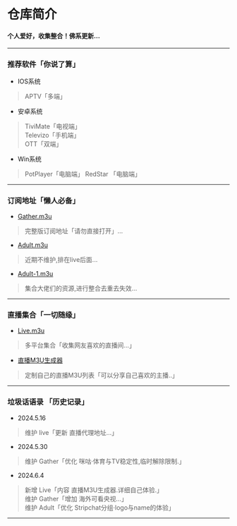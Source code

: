 
# 仓库简介
#### 个人爱好，收集整合！佛系更新…
---
### 推荐软件「你说了算」  
* IOS系统  
>APTV「多端」
* 安卓系统  
>TiviMate「电视端」  
>Televizo「手机端」  
>OTT「双端」 
* Win系统     
>PotPlayer「电脑端」
>RedStar 「电脑端」 
---
### 订阅地址「懒人必备」 
* [Gather.m3u](https://yang-1989.eu.org/m3u/Gather)
> 完整版订阅地址「请勿直接打开」...
* [Adult.m3u](https://yang-1989.eu.org/m3u/Adult)
> 近期不维护,排在live后面...
* [Adult-1.m3u](https://yang-1989.eu.org/m3u/Adult-1)
> 集合大佬们的资源,进行整合去重去失效...
---
### 直播集合「一切随缘」  
* [Live.m3u](https://yang-1989.eu.org/m3u/Live)  
>多平台集合「收集网友喜欢的直播间...」
* [直播M3U生成器](https://tv.iill.top/测试.html)  
>定制自己的直播M3U列表「可以分享自己喜欢的主播..」
---
### 垃圾话语录 「历史记录」   

* 2024.5.16  
>维护 live「更新 直播代理地址...」  
* 2024.5.30  
>维护 Gather「优化 咪咕·体育与TV稳定性,临时解除限制.」
* 2024.6.4
>新增 Live「内容 直播M3U生成器.详细自己体验.」  
>维护 Gather「增加 海外可看央视...」  
>维护 Adult「优化 Stripchat分组·logo与name的体验」  
---
